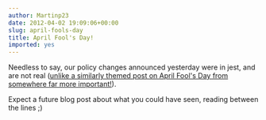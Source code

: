 ```yaml
---
author: Martinp23
date: 2012-04-02 19:09:06+00:00
slug: april-fools-day
title: April Fool's Day!
imported: yes
---
```

Needless to say, our policy changes announced yesterday were in jest, and are not real ([unlike a similarly themed post on April Fool's Day from somewhere far more important!](http://www.bbc.co.uk/news/uk-politics-17576745)). 

Expect a future blog post about what you could have seen, reading between the lines ;)
